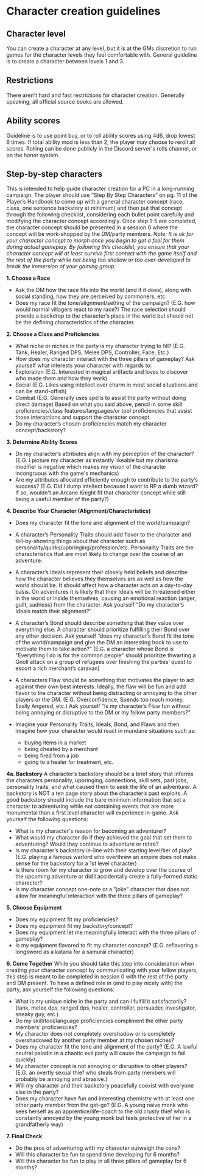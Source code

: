 # Character creation guidelines

## Character level
You can create a character at any level, but it is at the GMs discretion to run games for the character levels they feel comfortable with.
General guideline is to create a character between levels 1 and 3.

## Restrictions
There aren't hard and fast restrictions for character creation. Generally speaking, all official source books are allowed.

## Ability scores
Guideline is to use point buy, or to roll ability scores using 4d6, drop lowest 6 times. If total ability mod is less than 2, the player may choose to reroll all scores. Rolling can be done publicly in the Discord server's rolls channel, or on the honor system.

## Step-by-step characters
This is intended to help guide character creation for a PC in a long-running campaign. The player should use “Step By Step Characters” on pg. 11 of the Player’s Handbook to come up with a general character concept (race, class, one sentence backstory at minimum) and then put that concept through the following checklist, considering each bullet point carefully and modifying the character concept accordingly. Once step 1-5 are completed, the character concept should be presented in a session 0 where the concept will be work-shopped by the DM/party members.
*Note: It is ok for your character concept to morph once you begin to get a feel for them during actual gameplay. By following this checklist, you ensure that your character concept will at least survive first contact with the game itself and the rest of the party while not being too shallow or too over-developed to break the immersion of your gaming group.*

**1. Choose a Race**
- Ask the DM how the race fits into the world (and if it does), along with social standing, how they are perceived by commoners, etc.
- Does my race fit the tone/alignment/setting of the campaign? (E.G. how would normal villagers react to my race?) The race selection should provide a backdrop to the character’s place in the world but should not be the defining characteristics of the character.

**2. Choose a Class and Proficiencies**
- What niche or niches in the party is my character trying to fill? (E.G. Tank, Healer, Ranged DPS, Melee DPS, Controller, Face, Etc.)
- How does my character interact with the three pillars of gameplay? Ask yourself what interests your character with regards to:
- Exploration (E.G. Interested in magical artifacts and loves to discover who made them and how they work)
- Social (E.G. Likes using intellect over charm in most social situations and can be stand-offish)
- Combat (E.G. Generally uses spells to assist the party without doing direct damage)
Based on what you said above, pencil in some skill proficiencies/class features/languages/or tool proficiencies that assist those interactions and support the character concept. 
- Do my character’s chosen proficiencies match my character concept/backstory?

**3. Determine Ability Scores**
- Do my character’s attributes align with my perception of the character? (E.G. I picture my character as instantly likeable but my charisma modifier is negative which makes my vision of the character incongruous with the game's mechanics)
- Are my attributes allocated efficiently enough to contribute to the party’s success? (E.G. Did I dump intellect because I want to RP a dumb wizard? If so, wouldn't an Arcane Knight fit that character concept while still being a useful member of the party?)

**4. Describe Your Character (Alignment/Characteristics)**
- Does my character fit the tone and alignment of the world/campaign?
- A character’s Personality Traits should add flavor to the character and tell-by-showing things about that character such as personality/quirks/upbringing/profession/etc. Personality Traits are the characteristics that are most likely to change over the course of an adventure.
- A character’s Ideals represent their closely held beliefs and describe how the character believes they themselves are as well as how the world should be. It should affect how a character acts on a day-to-day basis. On adventures it is likely that their Ideals will be threatened either in the world or inside themselves, causing an emotional reaction (anger, guilt, sadness) from the character.
Ask yourself “Do my character’s Ideals match their alignment?”

- A character’s Bond should describe something that they value over everything else. A character should prioritize fulfilling their Bond over any other decision. Ask yourself “does my character’s Bond fit the tone of the world/campaign and give the DM an interesting hook to use to motivate them to take action?” (E.G. a character whose Bond is "Everything I do is for the common people" should prioritize thwarting a Gnoll attack on a group of refugees over finishing the parties’ quest to escort a rich merchant’s caravan)
- A characters Flaw should be something that motivates the player to act against their own best interests. Ideally, the flaw will be fun and add flavor to the character without being distracting or annoying to the other players or the DM. (E.G. Overconfidence, Spends too much money, Easily Angered, etc.) Ask yourself “Is my character’s Flaw fun without being annoying or disruptive to the DM or my fellow party members?”
- Imagine your Personality Traits, Ideals, Bond, and Flaws and then imagine how your character would react in mundane situations such as:
  - buying items in a market
  - being cheated by a merchant
  - being fired from a job
  - going to a healer for treatment, etc.

**4a. Backstory**
A character’s backstory should be a brief story that informs the characters personality, upbringing, connections, skill sets, past jobs, personality traits, and what caused them to seek the life of an adventurer. A backstory is NOT a ten page story about the character’s past exploits. A good backstory should include the bare minimum information that set a character to adventuring while not containing events that are more monumental than a first level character will experience in-game. Ask yourself the following questions:
- What is my character's reason for becoming an adventurer?
- What would my character do if they achieved the goal that set them to adventuring? Would they continue to adventure or retire?
- Is my character’s backstory in-line with their starting level/tier of play? (E.G. playing a famous warlord who overthrew an empire does not make sense for the backstory for a 1st level character)
- Is there room for my character to grow and develop over the course of the upcoming adventure or did I accidentally create a fully-formed static character?
- Is my character concept one-note or a "joke" character that does not allow for meaningful interaction with the three pillars of gameplay? 

**5. Choose Equipment**
- Does my equipment fit my proficiencies?
- Does my equipment fit my backstory/concept?
- Does my equipment let me meaningfully interact with the three pillars of gameplay?
- Is my equipment flavored to fit my character concept? (E.G. reflavoring a longsword as a katana for a samurai character)

**6. Come Together**
While you should take this step into consideration when creating your character concept by communicating with your fellow players, this step is meant to be completed in session 0 with the rest of the party and DM present. To have a defined role in (and to play nicely with) the party, ask yourself the following questions:
- What is my unique niche in the party and can I fulfill it satisfactorily? (tank, melee dps, ranged dps, healer, controller, persuader, investigator, sneaky guy, etc.)
- Do my skill/tool/language proficiencies compliment the other party members’ proficiencies?
- My character does not completely overshadow or is completely overshadowed by another party member at my chosen niches?
- Does my character fit the tone and alignment of the party? (E.G. A lawful neutral paladin in a chaotic evil party will cause the campaign to fail quickly)
- My character concept is not annoying or disruptive to other players? (E.G. an overtly sexual thief who steals from party members will probably be annoying and abrasive.)
- Will my character and their backstory peacefully coexist with everyone else in the party?
- Does my character have fun and interesting chemistry with at least one other party member from the get-go? (E.G. A young naive monk who sees herself as an apprentice/life-coach to the old crusty thief who is constantly annoyed by the young monk but feels protective of her in a grandfatherly way)

**7. Final Check**
- Do the pros of adventuring with my character outweigh the cons?
- Will this character be fun to spend time developing for 6 months?
- Will this character be fun to play in all three pillars of gameplay for 6 months?
